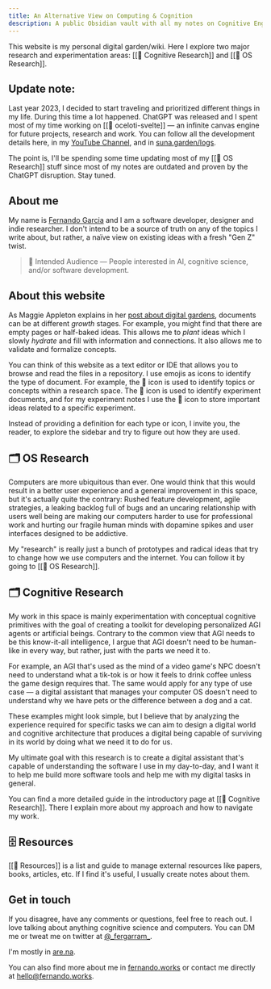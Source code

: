 ```yaml
---
title: An Alternative View on Computing & Cognition
description: A public Obsidian vault with all my notes on Cognitive Engineering, OS Development and Design, and Complexity.
---
```


This website is my personal digital garden/wiki. Here I explore two major research and experimentation areas: [[📝 Cognitive Research]] and [[📝 OS Research]].

## Update note:

Last year 2023, I decided to start traveling and prioritized different things in my life. During this time a lot happened. ChatGPT was released and I spent most of my time working on [[🧰 oceloti-svelte]] — an infinite canvas engine for future projects, research and work. You can follow all the development details here, in my [YouTube Channel](https://www.youtube.com/@fergarram/streams), and in [suna.garden/logs](https://www.suna.garden/logs/).

The point is, I'll be spending some time updating most of my [[📝 OS Research]] stuff since most of my notes are outdated and proven by the ChatGPT disruption. Stay tuned.

## About me

My name is [Fernando Garcia](https://fernando.works/) and I am a software developer, designer and indie researcher. I don't intend to be a source of truth on any of the topics I write about, but rather, a naïve view on existing ideas with a fresh "Gen Z" twist.

> 👥 Intended Audience — People interested in AI, cognitive science, and/or software development.

## About this website

As Maggie Appleton explains in her [post about digital gardens](https://maggieappleton.com/garden-history), documents can be at different _growth_ stages. For example, you might find that there are empty pages or half-baked ideas. This allows me to _plant_ ideas which I slowly _hydrate_ and fill with information and connections. It also allows me to validate and formalize concepts.

You can think of this website as a text editor or IDE that allows you to browse and read the files in a repository. I use emojis as icons to identify the type of document. For example, the 📝 icon is used to identify topics or concepts within a research space. The 🔬 icon is used to identify experiment documents, and for my experiment notes I use the 📎 icon to store important ideas related to a specific experiment. 

Instead of providing a definition for each type or icon, I invite you, the reader, to explore the sidebar and try to figure out how they are used.

## 🗂 OS Research

Computers are more ubiquitous than ever. One would think that this would result in a better user experience and a general improvement in this space, but it's actually quite the contrary: Rushed feature development, agile strategies, a leaking backlog full of bugs and an uncaring relationship with users well being are making our computers harder to use for professional work and hurting our fragile human minds with dopamine spikes and user interfaces designed to be addictive.

My "research" is really just a bunch of prototypes and radical ideas that try to change how we use computers and the internet. You can follow it by going to [[📝 OS Research]].

## 🗂 Cognitive Research

My work in this space is mainly experimentation with conceptual cognitive primitives with the goal of creating a toolkit for developing personalized AGI agents or artificial beings. Contrary to the common view that AGI needs to be this know-it-all intelligence, I argue that AGI doesn't need to be human-like in every way, but rather, just with the parts we need it to.

For example, an AGI that's used as the mind of a video game's NPC doesn't need to understand what a tik-tok is or how it feels to drink coffee unless the game design requires that. The same would apply for any type of use case — a digital assistant that manages your computer OS doesn't need to understand why we have pets or the difference between a dog and a cat.

These examples might look simple, but I believe that by analyzing the experience required for specific tasks we can aim to design a digital world and cognitive architecture that produces a digital being capable of surviving in its world by doing what we need it to do for us.

My ultimate goal with this research is to create a digital assistant that's capable of understanding the software I use in my day-to-day, and I want it to help me build more software tools and help me with my digital tasks in general.

You can find a more detailed guide in the introductory page at [[📝 Cognitive Research]]. There I explain more about my approach and how to navigate my work.


## 🗄 Resources

[[📝 Resources]] is a list and guide to manage external resources like papers, books, articles, etc. If I find it's useful, I usually create notes about them.

## Get in touch

If you disagree, have any comments or questions, feel free to reach out. I love talking about anything cognitive science and computers. You can DM me or tweat me on twitter at [@\_fergarram\_](https://twitter.com/_fergarram_).

I'm mostly in [are.na](https://are.na/fergarram).

You can also find more about me in [fernando.works](https://fernando.works/) or contact me directly at [hello@fernando.works](mailto:hello@fernando.works).